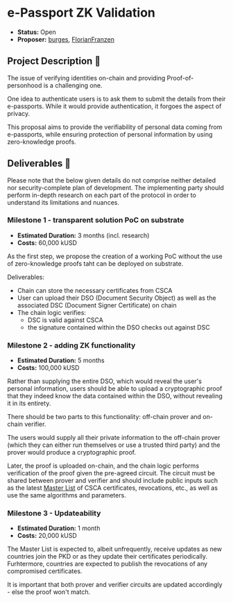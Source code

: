 # e-Passport ZK Validation

* **Status:** Open
* **Proposer:** [burges](https://github.com/burges), [FlorianFranzen](https://github.com/FlorianFranzen)


## Project Description :page_facing_up: 

The issue of verifying identities on-chain and providing Proof-of-personhood is a challenging one.

One idea to authenticate users is to ask them to submit the details from their e-passports. While it would provide authentication, it forgoes the aspect of privacy.

This proposal aims to provide the verifiability of personal data coming from e-passports, while ensuring protection of personal information by using zero-knowledge proofs.

## Deliverables :nut_and_bolt:

Please note that the below given details do not comprise neither detailed nor security-complete plan of development. The implementing party should perform in-depth research on each part of the protocol in order to understand its limitations and nuances.

### Milestone 1 - transparent solution PoC on substrate

* **Estimated Duration:** 3 months (incl. research)
* **Costs:** 60,000 kUSD

As the first step, we propose the creation of a working PoC without the use of zero-knowledge proofs taht can be deployed on substrate.

Deliverables:
- Chain can store the necessary certificates from CSCA
- User can upload their DSO (Document Security Object) as well as the associated DSC (Document Signer Certificate) on chain
- The chain logic verifies:
    - DSC is valid against CSCA
    - the signature contained within the DSO checks out against DSC

### Milestone 2 - adding ZK functionality

* **Estimated Duration:** 5 months
* **Costs:** 100,000 kUSD

Rather than supplying the entire DSO, which would reveal the user's personal information, users should be able to upload a cryptographic proof that they indeed know the data contained within the DSO, without revealing it in its entirety.

There should be two parts to this functionality: off-chain prover and on-chain verifier.

The users would supply all their private information to the off-chain prover (which they can either run themselves or use a trusted third party) and the prover would produce a cryptographic proof.

Later, the proof is uploaded on-chain, and the chain logic performs verification of the proof given the pre-agreed circuit. The circuit must be shared between prover and verifier and should include public inputs such as the latest [Master List](https://www.icao.int/Security/FAL/PKD/Pages/ICAO-Master-List.aspx) of CSCA certificates, revocations, etc., as well as use the same algorithms and parameters.

### Milestone 3 - Updateability

* **Estimated Duration:** 1 month
* **Costs:** 20,000 kUSD

The Master List is expected to, albeit unfrequently, receive updates as new countries join the PKD or as they update their certificates periodically. Furhtermore, countries are expected to publish the revocations of any compromised certificates.

It is important that both prover and verifier circuits are updated accordingly - else the proof won't match.
